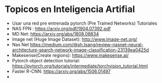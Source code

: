 # Topicos en Inteligencia Artifial

- Usar una red pre entrenada pytorch (Pre Trained Networks) Tutoriales
- NAS FPN : https://arxiv.org/pdf/1904.07392.pdf
- MD Net: https://arxiv.org/abs/1808.08834
- Image net (Huge Image Dataset): http://www.image-net.org/
- Nas Net https://medium.com/@sh.tsang/review-nasnet-neural-architecture-search-network-image-classification-23139ea0425d
- Makesense(Create regions): https://www.makesense.ai/
- Pytorch object detection tutorial: https://pytorch.org/tutorials/intermediate/torchvision_tutorial.html
- Faster R-CNN: https://arxiv.org/abs/1506.01497
- 